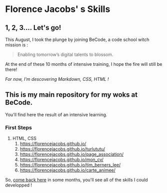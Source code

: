 # Florence Jacobs' s Skills

## **1, 2, 3.... Let's go!**

This August, I took the plunge by joining BeCode, a code school witch mission is :

 >Enabling tomorrow’s digital talents to blossom.

At the end of these 10 months of intensive training, I hope the fire will still be there!

*For now, I'm descovering Markdown, CSS, HTML !*

## This is my main repository for my woks at BeCode.

You'll find here the result of an intensive learning.

### First Steps

1. HTML, CSS
    1. https://florencejacobs.github.io/
    2. https://florencejacobs.github.io/turlututu/
    3. https://florencejacobs.github.io/page_association/
    4. https://florencejacobs.github.io/mon_cv/
    5. https://florencejacobs.github.io/tim_berners_lee/
    6. https://florencejacobs.github.io/carte_animee/

So, [come back here](https://florencejacobs.github.io "Florence Jacobs's Skills") in some months, you'll see all of the skills I could developped !


